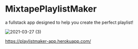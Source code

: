 # MixtapePlaylistMaker
a fullstack app designed to help you create the perfect playlist!


![2021-03-27 (3)](https://user-images.githubusercontent.com/77415322/115771295-c5d04e00-a37b-11eb-9d75-fea82710f399.png)

https://playlistmaker-app.herokuapp.com/
